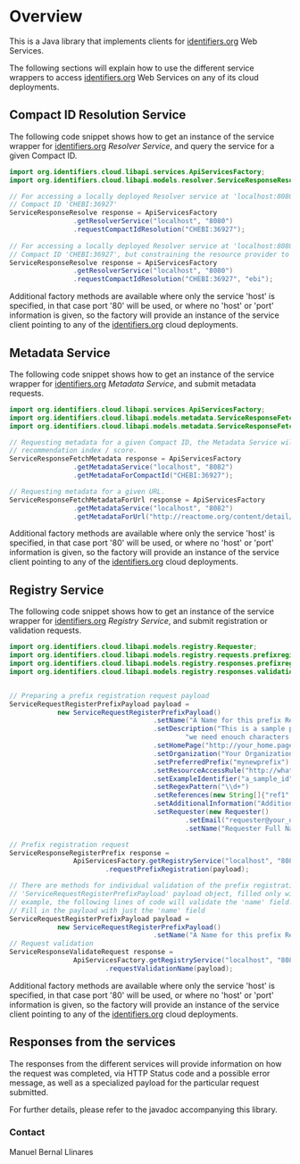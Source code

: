 # Overview
This is a Java library that implements clients for [identifiers.org](https://identifiers.org) Web Services.

The following sections will explain how to use the different service wrappers to access 
[identifiers.org](https://identifiers.org) Web Services on any of its cloud deployments.

## Compact ID Resolution Service
The following code snippet shows how to get an instance of the service wrapper for 
[identifiers.org](https://identifiers.org) _Resolver Service_, and query the service for a given Compact ID.
```java
import org.identifiers.cloud.libapi.services.ApiServicesFactory;
import org.identifiers.cloud.libapi.models.resolver.ServiceResponseResolve;

// For accessing a locally deployed Resolver service at 'localhost:8080', and requesting resolution of 
// Compact ID 'CHEBI:36927' 
ServiceResponseResolve response = ApiServicesFactory
                .getResolverService("localhost", "8080")
                .requestCompactIdResolution("CHEBI:36927");
  
// For accessing a locally deployed Resolver service at 'localhost:8080', and requesting resolution of 
// Compact ID 'CHEBI:36927', but constraining the resource provider to 'ebi' 
ServiceResponseResolve response = ApiServicesFactory
                .getResolverService("localhost", "8080")
                .requestCompactIdResolution("CHEBI:36927", "ebi");
```

Additional factory methods are available where only the service 'host' is specified, in that case port '80' will be 
used, or where no 'host' or 'port' information is given, so the factory will provide an instance of the service client 
pointing to any of the [identifiers.org](https://identifiers.org) cloud deployments.


## Metadata Service
The following code snippet shows how to get an instance of the service wrapper for
[identifiers.org](https://identifiers.org) _Metadata Service_, and submit metadata requests.
```java
import org.identifiers.cloud.libapi.services.ApiServicesFactory;
import org.identifiers.cloud.libapi.models.metadata.ServiceResponseFetchMetadata;
import org.identifiers.cloud.libapi.models.metadata.ServiceResponseFetchMetadataForUrl;

// Requesting metadata for a given Compact ID, the Metadata Service will choose the resource provider with the highest
// recommendation index / score.
ServiceResponseFetchMetadata response = ApiServicesFactory
                .getMetadataService("localhost", "8082")
                .getMetadataForCompactId("CHEBI:36927");

// Requesting metadata for a given URL.
ServiceResponseFetchMetadataForUrl response = ApiServicesFactory
                .getMetadataService("localhost", "8082")
                .getMetadataForUrl("http://reactome.org/content/detail/R-HSA-201451");
```

Additional factory methods are available where only the service 'host' is specified, in that case port '80' will be 
used, or where no 'host' or 'port' information is given, so the factory will provide an instance of the service client 
pointing to any of the [identifiers.org](https://identifiers.org) cloud deployments.


## Registry Service
The following code snippet shows how to get an instance of the service wrapper for 
[identifiers.org](https://identifiers.org) _Registry Service_, and submit registration or validation requests.
```java
import org.identifiers.cloud.libapi.models.registry.Requester;
import org.identifiers.cloud.libapi.models.registry.requests.prefixregistration.ServiceRequestRegisterPrefixPayload;
import org.identifiers.cloud.libapi.models.registry.responses.prefixregistration.ServiceResponseRegisterPrefix;
import org.identifiers.cloud.libapi.models.registry.responses.validation.ServiceResponseValidateRequest;


// Preparing a prefix registration request payload
ServiceRequestRegisterPrefixPayload payload = 
            new ServiceRequestRegisterPrefixPayload()
                                    .setName("A Name for this prefix Registration Request")
                                    .setDescription("This is a sample prefix registration request from a unit test of libapi, " +
                                            "we need enouch characters for the description")
                                    .setHomePage("http://your_home.page")
                                    .setOrganization("Your Organization")
                                    .setPreferredPrefix("mynewprefix")
                                    .setResourceAccessRule("http://whatever_url/{$id}")
                                    .setExampleIdentifier("a_sample_id")
                                    .setRegexPattern("\\d+")
                                    .setReferences(new String[]{"ref1", "ref2"})
                                    .setAdditionalInformation("Additional information about this unit test")
                                    .setRequester(new Requester()
                                            .setEmail("requester@your_organization.mail")
                                            .setName("Requester Full Name"));

// Prefix registration request
ServiceResponseRegisterPrefix response =
                ApiServicesFactory.getRegistryService("localhost", "8081")
                        .requestPrefixRegistration(payload);

// There are methods for individual validation of the prefix registration payload fields, they all use the same 
// 'ServiceRequestRegisterPrefixPayload' payload object, filled only with the field that wants to be validated. As an 
// example, the following lines of code will validate the 'name' field.
// Fill in the payload with just the 'name' field
ServiceRequestRegisterPrefixPayload payload = 
            new ServiceRequestRegisterPrefixPayload()
                                    .setName("A Name for this prefix Registration Request");
// Request validation
ServiceResponseValidateRequest response =
                ApiServicesFactory.getRegistryService("localhost", "8081")
                        .requestValidationName(payload);
```

Additional factory methods are available where only the service 'host' is specified, in that case port '80' will be 
used, or where no 'host' or 'port' information is given, so the factory will provide an instance of the service client 
pointing to any of the [identifiers.org](https://identifiers.org) cloud deployments.

## Responses from the services
The responses from the different services will provide information on how the request was completed, via HTTP Status 
code and a possible error message, as well as a specialized payload for the particular request submitted.

For further details, please refer to the javadoc accompanying this library.


### Contact
Manuel Bernal Llinares